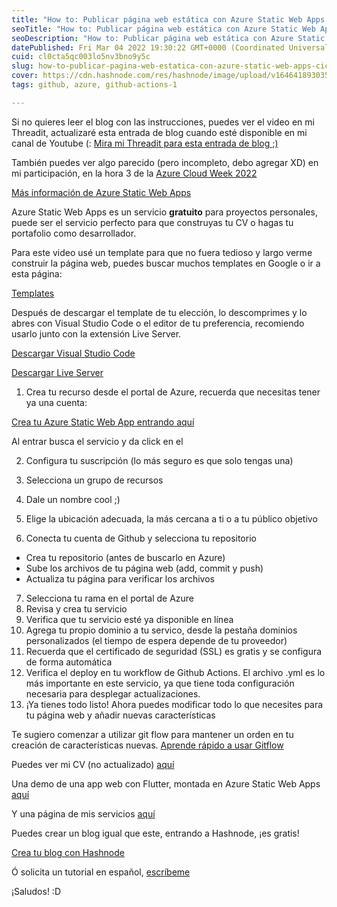 ```yaml
---
title: "How to: Publicar página web estática con Azure Static Web Apps, CI/CD, Github Actions, Dominio y SSL."
seoTitle: "How to: Publicar página web estática con Azure Static Web Apps, CI/CD,"
seoDescription: "How to: Publicar página web estática con Azure Static Web Apps, CI/CD,"
datePublished: Fri Mar 04 2022 19:30:22 GMT+0000 (Coordinated Universal Time)
cuid: cl0cta5qc003lo5nv3bno9y5c
slug: how-to-publicar-pagina-web-estatica-con-azure-static-web-apps-cicd-github-actions-dominio-y-ssl
cover: https://cdn.hashnode.com/res/hashnode/image/upload/v1646418930351/Eyh-vAif_.png
tags: github, azure, github-actions-1

---
```


Si no quieres leer el blog con las instrucciones, puedes ver el video en mi Threadit, actualizaré esta entrada de blog cuando esté disponible en mi canal de Youtube (:
[Mira mi Threadit para esta entrada de blog ;)](https://threadit.app/thread/bua1a2mgb8yb6ulold97/message/tv13ms03kt4dh7f3cyt1i275?utm_medium=referral-link)

También puedes ver algo parecido (pero incompleto, debo agregar XD) en mi participación, en la hora 3 de la [Azure Cloud Week 2022](https://www.youtube.com/watch?v=TPBVx-a4WTk)

[Más información de Azure Static Web Apps](https://azure.microsoft.com/en-us/services/app-service/static/)

Azure Static Web Apps es un servicio **gratuito** para proyectos personales, puede ser el servicio perfecto para que construyas tu CV o hagas tu portafolio como desarrollador.

Para este video usé un template para que no fuera tedioso y largo verme construir la página web, puedes buscar muchos templates en Google o ir a esta página:

[Templates](https://html5up.net/)

Después de descargar el template de tu elección, lo descomprimes y lo abres con Visual Studio Code o el editor de tu preferencia, recomiendo usarlo junto con la extensión Live Server.

[Descargar Visual Studio Code](https://code.visualstudio.com/download)

[Descargar Live Server](https://marketplace.visualstudio.com/items?itemName=ritwickdey.LiveServer)

1. Crea tu recurso desde el portal de Azure, recuerda que necesitas tener ya una cuenta:

[Crea tu Azure Static Web App entrando aquí](http://portal.azure.com/) 

Al entrar busca el servicio y da click en el 

2. Configura tu suscripción (lo más seguro es que solo tengas una)

3. Selecciona un grupo de recursos

4. Dale un nombre cool ;)

5. Elige la ubicación adecuada, la más cercana a ti o a tu público objetivo

6. Conecta tu cuenta de Github y selecciona tu repositorio 

- Crea tu repositorio (antes de buscarlo en Azure)
- Sube los archivos de tu página web (add, commit y push)
- Actualiza tu página para verificar los archivos

7. Selecciona tu rama en el portal de Azure
8. Revisa y crea tu servicio
9. Verifica que tu servicio esté ya disponible en línea
10. Agrega tu propio dominio a tu servico, desde la pestaña dominios personalizados (el tiempo de espera depende de tu proveedor)
11. Recuerda que el certificado de seguridad (SSL) es gratis y se configura de forma automática
12. Verifica el deploy en tu workflow de Github Actions.
El archivo .yml es lo más importante en este servicio, ya que tiene toda configuración necesaria para desplegar actualizaciones.
13. ¡Ya tienes todo listo! 
Ahora puedes modificar todo lo que necesites para tu página web y añadir nuevas características 

Te sugiero comenzar a utilizar git flow para mantener un orden en tu creación de características nuevas.
[Aprende rápido a usar Gitflow](http://danielkummer.github.io/git-flow-cheatsheet/)

Puedes ver mi CV (no actualizado) [aquí](https://cv.oslomx.tech)

Una demo de una app web con Flutter, montada en Azure Static Web Apps [aquí](https://demo.oslomx.tech)

Y una página de mis servicios [aquí](https://portal.oslomx.tech)

Puedes crear un blog igual que este, entrando a Hashnode, ¡es gratis! 

[Crea tu blog con Hashnode](https://hashnode.com/@elpincode/joinme)
 
Ó solicita un tutorial en español, [escríbeme](https://www.linkedin.com/in/elpincode/)

¡Saludos! :D